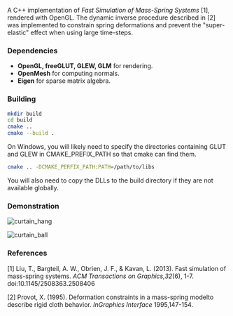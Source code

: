 A C++ implementation of *Fast Simulation of Mass-Spring Systems* [1], rendered with OpenGL.
The dynamic inverse procedure described in [2] was implemented to constrain spring deformations
and prevent the "super-elastic" effect when using large time-steps.

### Dependencies

* **OpenGL, freeGLUT, GLEW, GLM** for rendering.
* **OpenMesh** for computing normals.
* **Eigen** for sparse matrix algebra.

### Building

``` bash
mkdir build
cd build
cmake ..
cmake --build .
```

On Windows, you will likely need to specify the directories containing GLUT and GLEW in CMAKE_PREFIX_PATH so that cmake can find them.

``` bash
cmake .. -DCMAKE_PERFIX_PATH:PATH=/path/to/libs
```

You will also need to copy the DLLs to the build directory if they are not available globally.

### Demonstration

![curtain_hang](https://user-images.githubusercontent.com/24758349/79005907-97ad1100-7b60-11ea-9e27-90375461beaf.gif)

![curtain_ball](https://user-images.githubusercontent.com/24758349/79005924-9d0a5b80-7b60-11ea-8ce4-d9fc683441d7.gif)

### References

[1] Liu, T., Bargteil, A. W., Obrien, J. F., & Kavan, L. (2013). Fast simulation of mass-spring systems. *ACM Transactions on Graphics,32*(6), 1-7. doi:10.1145/2508363.2508406

[2] Provot, X. (1995). Deformation constraints in a mass-spring modelto describe rigid cloth behavior. *InGraphics Interface* 1995,147-154.
